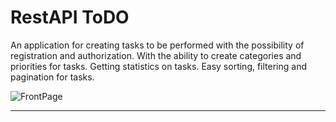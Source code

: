 # RestAPI ToDO

An application for creating tasks to be performed with the possibility of registration and authorization. With the ability to create categories and priorities for tasks. Getting statistics on tasks. Easy sorting, filtering and pagination for tasks.

![FrontPage](https://user-images.githubusercontent.com/72572824/189200470-57fcdbcf-9a6e-4e99-bb88-aee66b92c016.png)

____



